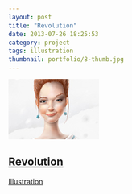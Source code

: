```yaml
---
layout: post
title: "Revolution"
date: 2013-07-26 18:25:53
category: project
tags: illustration
thumbnail: portfolio/8-thumb.jpg
---
```


<a href="portfolio/8.jpg" rel="portfolio" class="folio">
  <img src="portfolio/8-thumb.jpg" alt="" >
  <h2 class="title">Revolution</h2>
  <span class="categorie">Illustration</span>
</a>
